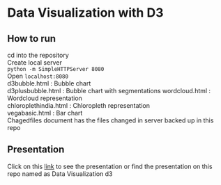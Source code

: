 # Data Visualization with D3
## How to run
cd into the repository  
Create local server  
`python -m SimpleHTTPServer 8080`  
Open `localhost:8080`  
d3bubble.html  : Bubble chart  
d3plusbubble.html  : Bubble chart with segmentations 
wordcloud.html  :   Wordcloud representation  
chloroplethindia.html   :   Chloropleth representation  
vegabasic.html  :   Bar chart  
Chagedfiles document has the files changed in server backed up in this repo  
## Presentation  
Click on this [link](https://docs.google.com/presentation/d/1F8OMkbz2nhn_2W7DYXQur01_SCnq1E26ORRUq5I9bVE/edit?usp=sharing) to see the presentation or find the presentation on this repo named as Data Visualization d3  
